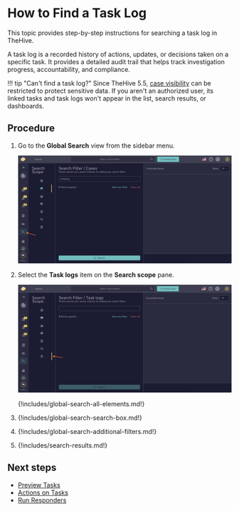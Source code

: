 # How to Find a Task Log

This topic provides step-by-step instructions for searching a task log in TheHive.

A task log is a recorded history of actions, updates, or decisions taken on a specific task. It provides a detailed audit trail that helps track investigation progress, accountability, and compliance.

!!! tip "Can't find a task log?"
    Since TheHive 5.5, [case visibility](../../cases/about-cases.md#case-visibility) can be restricted to protect sensitive data. If you aren't an authorized user, its linked tasks and task logs won't appear in the list, search results, or dashboards.

<h2>Procedure</h2>

1. Go to the **Global Search** view from the sidebar menu.

    ![Global Search feature sidebar menu](../../../../images/user-guides/analyst-corner/cases/find-a-case-global-search-feature-sidebar-menu.png)

2. Select the **Task logs** item on the **Search scope** pane.

    ![Global Search Task logs](../../../../images/user-guides/analyst-corner/tasks/find-a-task-log-global-search.png)

    {!includes/global-search-all-elements.md!}

3. {!includes/global-search-search-box.md!}

4. {!includes/global-search-additional-filters.md!}

5. {!includes/search-results.md!}

<h2>Next steps</h2>

* [Preview Tasks](../../tasks/preview-task-details/Preview-tasks.md)
* [Actions on Tasks](../../tasks/preview-task-details/actions.md)
* [Run Responders](../../tasks/preview-task-details/run-responders.md)
